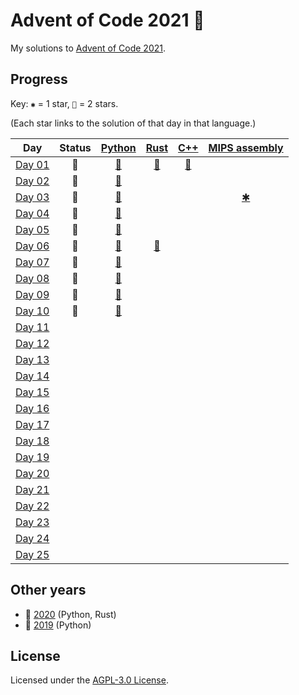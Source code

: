 # Advent of Code 2021 🎄

My solutions to [Advent of Code 2021](https://adventofcode.com/2021).

## Progress

Key: `✱` = 1 star, `🌟` = 2 stars.

(Each star links to the solution of that day in that language.)

| Day           | Status | [Python](python) | [Rust](rust) | [C++](cpp) | [MIPS assembly](asm) |
| ------------- |:------:|:----------------:|:------------:|:----------:|:--------------------:|
| [Day 01][d01] | 🌟 | [🌟][py01] | [🌟][rs01] | [🌟][cpp01] |  |
| [Day 02][d02] | 🌟 | [🌟][py02] |  |  |  |
| [Day 03][d03] | 🌟 | [🌟][py03] |  |  | [✱][asm03] |
| [Day 04][d04] | 🌟 | [🌟][py04] |  |  |  |
| [Day 05][d05] | 🌟 | [🌟][py05] |  |  |  |
| [Day 06][d06] | 🌟 | [🌟][py06] | [🌟][rs06] |  |  |
| [Day 07][d07] | 🌟 | [🌟][py07] |  |  |  |
| [Day 08][d08] | 🌟 | [🌟][py08] |  |  |  |
| [Day 09][d09] | 🌟 | [🌟][py09] |  |  |  |
| [Day 10][d10] | 🌟 | [🌟][py10] |  |  |  |
| [Day 11][d11] |  |  |  |  |  |
| [Day 12][d12] |  |  |  |  |  |
| [Day 13][d13] |  |  |  |  |  |
| [Day 14][d14] |  |  |  |  |  |
| [Day 15][d15] |  |  |  |  |  |
| [Day 16][d16] |  |  |  |  |  |
| [Day 17][d17] |  |  |  |  |  |
| [Day 18][d18] |  |  |  |  |  |
| [Day 19][d19] |  |  |  |  |  |
| [Day 20][d20] |  |  |  |  |  |
| [Day 21][d21] |  |  |  |  |  |
| [Day 22][d22] |  |  |  |  |  |
| [Day 23][d23] |  |  |  |  |  |
| [Day 24][d24] |  |  |  |  |  |
| [Day 25][d25] |  |  |  |  |  |

## Other years

- 🎄 [2020](https://github.com/jonatcln/advent-of-code-2020) (Python, Rust)
- 🎄 [2019](https://github.com/jonatcln/advent-of-code-2019) (Python)

## License

Licensed under the [AGPL-3.0 License](LICENSE).


[d01]: https://adventofcode.com/2021/day/1
[d02]: https://adventofcode.com/2021/day/2
[d03]: https://adventofcode.com/2021/day/3
[d04]: https://adventofcode.com/2021/day/4
[d05]: https://adventofcode.com/2021/day/5
[d06]: https://adventofcode.com/2021/day/6
[d07]: https://adventofcode.com/2021/day/7
[d08]: https://adventofcode.com/2021/day/8
[d09]: https://adventofcode.com/2021/day/9
[d10]: https://adventofcode.com/2021/day/10
[d11]: https://adventofcode.com/2021/day/11
[d12]: https://adventofcode.com/2021/day/12
[d13]: https://adventofcode.com/2021/day/13
[d14]: https://adventofcode.com/2021/day/14
[d15]: https://adventofcode.com/2021/day/15
[d16]: https://adventofcode.com/2021/day/16
[d17]: https://adventofcode.com/2021/day/17
[d18]: https://adventofcode.com/2021/day/18
[d19]: https://adventofcode.com/2021/day/19
[d20]: https://adventofcode.com/2021/day/20
[d21]: https://adventofcode.com/2021/day/21
[d22]: https://adventofcode.com/2021/day/22
[d23]: https://adventofcode.com/2021/day/23
[d24]: https://adventofcode.com/2021/day/24
[d25]: https://adventofcode.com/2021/day/25

[py01]: python/aoc2021/day01
[py02]: python/aoc2021/day02
[py03]: python/aoc2021/day03
[py04]: python/aoc2021/day04
[py05]: python/aoc2021/day05
[py06]: python/aoc2021/day06
[py07]: python/aoc2021/day07
[py08]: python/aoc2021/day08
[py09]: python/aoc2021/day09
[py10]: python/aoc2021/day10

[rs01]: rust/src/day01
[rs06]: rust/src/day06

[cpp01]: cpp/src/day01.cpp

[asm03]: asm/day03
